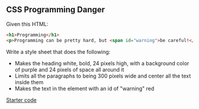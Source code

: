 ## CSS Programming Danger

Given this HTML:

```html
<h1>Programming</h1>
<p>Programming can be pretty hard, but <span id="warning">be careful!</span> You might also have a lot of fun.</p>
```

Write a style sheet that does the following:

* Makes the heading white, bold, 24 pixels high, with a background color of purple and 24 pixels of space all around it
* Limits all the paragraphs to being 300 pixels wide and center all the text inside them
* Makes the text in the element with an id of "warning" red

[Starter code](https://codesandbox.io/s/xenodochial-bardeen-xzjnr)
